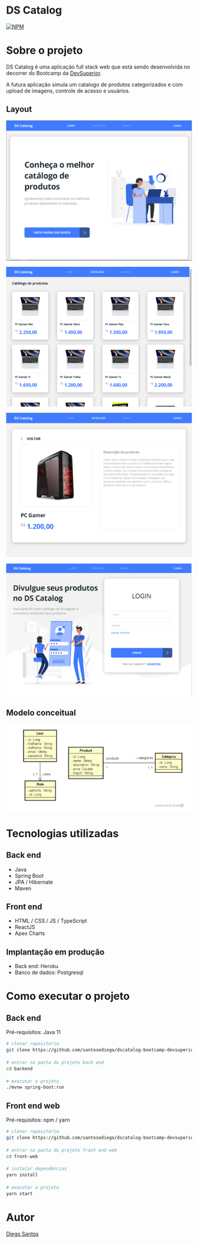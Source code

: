 # DS Catalog
[![NPM](https://img.shields.io/npm/l/react)](https://github.com/santosediego/dscatalog-bootcamp-devsuperior/blob/main/LICENSE) 

# Sobre o projeto

DS Catalog é uma aplicação full stack web que está sendo desenvolvida no decorrer do Bootcamp da [DevSuperior](https://devsuperior.com "Site da DevSuperior").

A futura aplicação simula um catalogo de produtos categorizados e com upload de imagens, controle de acesso e usuários.

## Layout
![DsCatalog Home](https://github.com/santosediego/assets/blob/main/dscatalog/dscatalog_page_home.png)

![DsCatalog Catalogo](https://github.com/santosediego/assets/blob/main/dscatalog/dscatalog_page_catalog.png)

![DsCatalog Produto](https://github.com/santosediego/assets/blob/main/dscatalog/dscatalog_page_product.png)

![DsCatalog Login](https://github.com/santosediego/assets/blob/main/dscatalog/dscatalog_page_login.png)

## Modelo conceitual
![Modelo Conceitual](https://github.com/santosediego/assets/blob/main/dscatalog/dscatalog_modelo_conceitual.png)

# Tecnologias utilizadas
## Back end
- Java
- Spring Boot
- JPA / Hibernate
- Maven
## Front end
- HTML / CSS / JS / TypeScript
- ReactJS
- Apex Charts
## Implantação em produção
- Back end: Heroku
- Banco de dados: Postgresql

# Como executar o projeto

## Back end
Pré-requisitos: Java 11

```bash
# clonar repositório
git clone https://github.com/santosediego/dscatalog-bootcamp-devsuperior.git

# entrar na pasta do projeto back end
cd backend

# executar o projeto
./mvnw spring-boot:run
```

## Front end web
Pré-requisitos: npm / yarn

```bash
# clonar repositório
git clone https://github.com/santosediego/dscatalog-bootcamp-devsuperior.git

# entrar na pasta do projeto front end web
cd front-web

# instalar dependências
yarn install

# executar o projeto
yarn start
```

# Autor

[Diego Santos](https://www.linkedin.com/in/santosediego/ "Perfil Linkedin Diego Santos")
